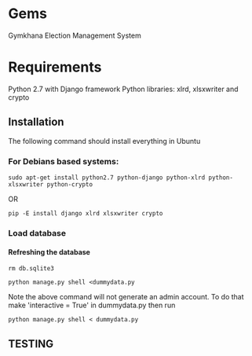 # Gems
Gymkhana Election Management System

# Requirements
Python 2.7 with Django framework
Python libraries: xlrd, xlsxwriter and crypto

## Installation

The following command should install everything in Ubuntu

### For Debians based systems:
```
sudo apt-get install python2.7 python-django python-xlrd python-xlsxwriter python-crypto
```
OR
```
pip -E install django xlrd xlsxwriter crypto
```
### Load database

#### Refreshing the database
```
rm db.sqlite3
```
```
python manage.py shell <dummydata.py
```
Note the above command will not generate an admin account. To do that make 'interactive = True' in dummydata.py then run
```
python manage.py shell < dummydata.py
```
## TESTING
